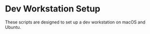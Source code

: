 # Dev Workstation Setup

These scripts are designed to set up a dev workstation on macOS and Ubuntu.



